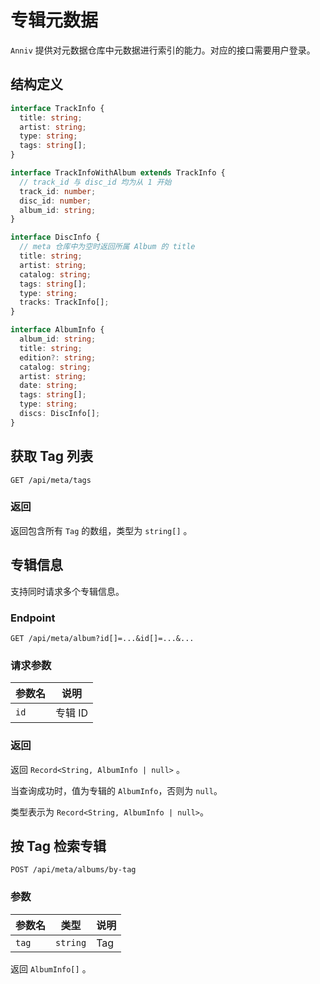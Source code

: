 # 专辑元数据

`Anniv` 提供对元数据仓库中元数据进行索引的能力。对应的接口需要用户登录。

## 结构定义

```ts
interface TrackInfo {
  title: string;
  artist: string;
  type: string;
  tags: string[];
}

interface TrackInfoWithAlbum extends TrackInfo {
  // track_id 与 disc_id 均为从 1 开始
  track_id: number;
  disc_id: number;
  album_id: string;
}

interface DiscInfo {
  // meta 仓库中为空时返回所属 Album 的 title
  title: string;
  artist: string;
  catalog: string;
  tags: string[];
  type: string;
  tracks: TrackInfo[];
}

interface AlbumInfo {
  album_id: string;
  title: string;
  edition?: string;
  catalog: string;
  artist: string;
  date: string;
  tags: string[];
  type: string;
  discs: DiscInfo[];
}
```

## 获取 Tag 列表

`GET /api/meta/tags`

### 返回

返回包含所有 `Tag` 的数组，类型为 `string[]` 。

## 专辑信息

支持同时请求多个专辑信息。

### Endpoint

`GET /api/meta/album?id[]=...&id[]=...&...`

### 请求参数

| 参数名 | 说明    |
| ------ | ------- |
| `id`   | 专辑 ID |

### 返回

返回 `Record<String, AlbumInfo | null>` 。

当查询成功时，值为专辑的 `AlbumInfo`，否则为 `null`。

类型表示为 `Record<String, AlbumInfo | null>`。

## 按 Tag 检索专辑

`POST /api/meta/albums/by-tag`

### 参数

| 参数名 | 类型     | 说明 |
| ------ | -------- | ---- |
| `tag`  | `string` | Tag  |

返回 `AlbumInfo[]` 。
